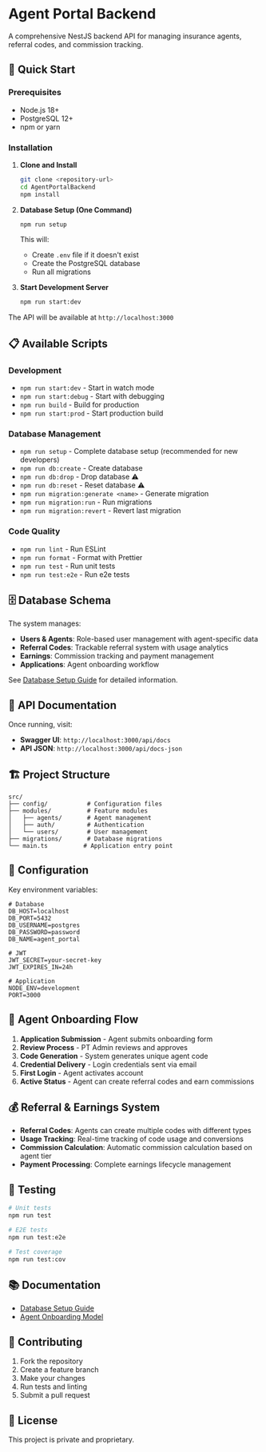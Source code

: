 # Agent Portal Backend

A comprehensive NestJS backend API for managing insurance agents, referral codes, and commission tracking.

## 🚀 Quick Start

### Prerequisites
- Node.js 18+ 
- PostgreSQL 12+
- npm or yarn

### Installation

1. **Clone and Install**
   ```bash
   git clone <repository-url>
   cd AgentPortalBackend
   npm install
   ```

2. **Database Setup (One Command)**
   ```bash
   npm run setup
   ```
   This will:
   - Create `.env` file if it doesn't exist
   - Create the PostgreSQL database
   - Run all migrations

3. **Start Development Server**
   ```bash
   npm run start:dev
   ```

The API will be available at `http://localhost:3000`

## 📋 Available Scripts

### Development
- `npm run start:dev` - Start in watch mode
- `npm run start:debug` - Start with debugging
- `npm run build` - Build for production
- `npm run start:prod` - Start production build

### Database Management
- `npm run setup` - Complete database setup (recommended for new developers)
- `npm run db:create` - Create database
- `npm run db:drop` - Drop database ⚠️
- `npm run db:reset` - Reset database ⚠️
- `npm run migration:generate <name>` - Generate migration
- `npm run migration:run` - Run migrations
- `npm run migration:revert` - Revert last migration

### Code Quality
- `npm run lint` - Run ESLint
- `npm run format` - Format with Prettier
- `npm run test` - Run unit tests
- `npm run test:e2e` - Run e2e tests

## 🗄️ Database Schema

The system manages:

- **Users & Agents**: Role-based user management with agent-specific data
- **Referral Codes**: Trackable referral system with usage analytics
- **Earnings**: Commission tracking and payment management
- **Applications**: Agent onboarding workflow

See [Database Setup Guide](docs/DATABASE_SETUP.md) for detailed information.

## 📖 API Documentation

Once running, visit:
- **Swagger UI**: `http://localhost:3000/api/docs`
- **API JSON**: `http://localhost:3000/api/docs-json`

## 🏗️ Project Structure

```
src/
├── config/           # Configuration files
├── modules/          # Feature modules
│   ├── agents/       # Agent management
│   ├── auth/         # Authentication
│   └── users/        # User management
├── migrations/       # Database migrations
└── main.ts          # Application entry point
```

## 🔧 Configuration

Key environment variables:

```env
# Database
DB_HOST=localhost
DB_PORT=5432
DB_USERNAME=postgres
DB_PASSWORD=password
DB_NAME=agent_portal

# JWT
JWT_SECRET=your-secret-key
JWT_EXPIRES_IN=24h

# Application
NODE_ENV=development
PORT=3000
```

## 🚦 Agent Onboarding Flow

1. **Application Submission** - Agent submits onboarding form
2. **Review Process** - PT Admin reviews and approves
3. **Code Generation** - System generates unique agent code
4. **Credential Delivery** - Login credentials sent via email
5. **First Login** - Agent activates account
6. **Active Status** - Agent can create referral codes and earn commissions

## 💰 Referral & Earnings System

- **Referral Codes**: Agents can create multiple codes with different types
- **Usage Tracking**: Real-time tracking of code usage and conversions
- **Commission Calculation**: Automatic commission calculation based on agent tier
- **Payment Processing**: Complete earnings lifecycle management

## 🧪 Testing

```bash
# Unit tests
npm run test

# E2E tests  
npm run test:e2e

# Test coverage
npm run test:cov
```

## 📚 Documentation

- [Database Setup Guide](docs/DATABASE_SETUP.md)
- [Agent Onboarding Model](docs/AGENT_ONBOARDING_MODEL.md)

## 🤝 Contributing

1. Fork the repository
2. Create a feature branch
3. Make your changes
4. Run tests and linting
5. Submit a pull request

## 📄 License

This project is private and proprietary.
